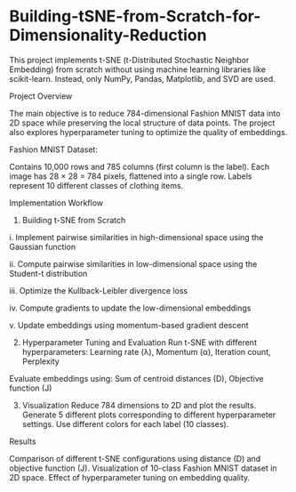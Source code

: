 # Building-tSNE-from-Scratch-for-Dimensionality-Reduction

This project implements t-SNE (t-Distributed Stochastic Neighbor Embedding) from scratch without using machine learning libraries like scikit-learn. Instead, only NumPy, Pandas, Matplotlib, and SVD are used.

Project Overview

The main objective is to reduce 784-dimensional Fashion MNIST data into 2D space while preserving the local structure of data points. The project also explores hyperparameter tuning to optimize the quality of embeddings.

Fashion MNIST Dataset:

Contains 10,000 rows and 785 columns (first column is the label).
Each image has 28 × 28 = 784 pixels, flattened into a single row.
Labels represent 10 different classes of clothing items.

Implementation Workflow

1. Building t-SNE from Scratch
   
i. Implement pairwise similarities in high-dimensional space using the Gaussian function

​ii. Compute pairwise similarities in low-dimensional space using the Student-t distribution

​iii. Optimize the Kullback-Leibler divergence loss

iv. Compute gradients to update the low-dimensional embeddings

v. Update embeddings using momentum-based gradient descent 

2. Hyperparameter Tuning and Evaluation
Run t-SNE with different hyperparameters:
Learning rate (λ),
Momentum (α),
Iteration count,
Perplexity

Evaluate embeddings using:
Sum of centroid distances (D),
Objective function (J)

3. Visualization
Reduce 784 dimensions to 2D and plot the results.
Generate 5 different plots corresponding to different hyperparameter settings.
Use different colors for each label (10 classes).

Results

Comparison of different t-SNE configurations using distance (D) and objective function (J).
Visualization of 10-class Fashion MNIST dataset in 2D space.
Effect of hyperparameter tuning on embedding quality.
